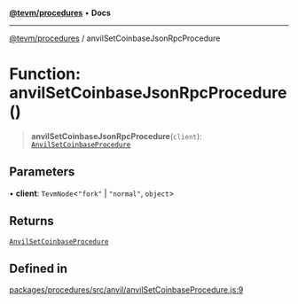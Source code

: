 [**@tevm/procedures**](../README.md) • **Docs**

***

[@tevm/procedures](../globals.md) / anvilSetCoinbaseJsonRpcProcedure

# Function: anvilSetCoinbaseJsonRpcProcedure()

> **anvilSetCoinbaseJsonRpcProcedure**(`client`): [`AnvilSetCoinbaseProcedure`](../type-aliases/AnvilSetCoinbaseProcedure.md)

## Parameters

• **client**: `TevmNode`\<`"fork"` \| `"normal"`, `object`\>

## Returns

[`AnvilSetCoinbaseProcedure`](../type-aliases/AnvilSetCoinbaseProcedure.md)

## Defined in

[packages/procedures/src/anvil/anvilSetCoinbaseProcedure.js:9](https://github.com/qbzzt/tevm-monorepo/blob/main/packages/procedures/src/anvil/anvilSetCoinbaseProcedure.js#L9)
